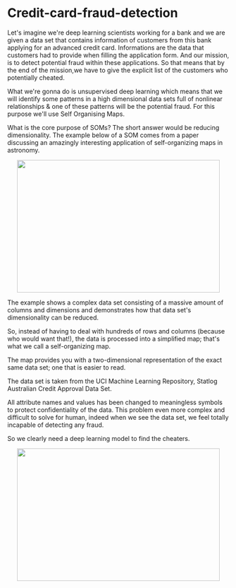 # Credit-card-fraud-detection

Let's imagine we're deep learning scientists working for a bank and we are given a data set that contains information of customers from this bank applying for an advanced credit card. Informations are the data that customers had to provide when filling the application form. And our mission, is to detect potential fraud within these applications. So that means that by the end of the mission,we have to give the explicit list of the customers who potentially cheated.

What we're gonna do is unsupervised deep learning which means that we will identify some patterns in a high dimensional data sets full of nonlinear relationships & one of these patterns will be the potential fraud. For this purpose we'll use Self Organising Maps.

What is the core purpose of SOMs?
The short answer would be reducing dimensionality. The example below of a SOM comes from a paper discussing an amazingly interesting application of self-organizing maps in astronomy.

<p align="center">
  <img width="460" height="300" src="https://sds-platform-private.s3-us-east-2.amazonaws.com/uploads/66_blog_image_3.png">
</p>

The example shows a complex data set consisting of a massive amount of columns and dimensions and demonstrates how that data set's dimensionality can be reduced.

So, instead of having to deal with hundreds of rows and columns (because who would want that!), the data is processed into a simplified map; that's what we call a self-organizing map.

The map provides you with a two-dimensional representation of the exact same data set; one that is easier to read.

The data set is taken from the UCI Machine Learning Repository, Statlog Australian Credit Approval Data Set.

All attribute names and values has been changed to meaningless symbols to protect confidentiality of the data. This problem even more complex and difficult to solve for human, indeed when we see the data set, we feel totally incapable of detecting any fraud.

So we clearly need a deep learning model to find the cheaters.



<p align="center">
  <img width="460" height="300" src="https://drive.google.com/file/d/1lj9qU3uDqpoN8woVfH7dSwB5v8N1jhhz/view?usp=sharing">
</p>
